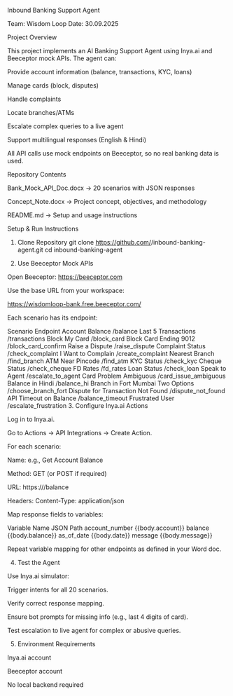 Inbound Banking Support Agent

Team: Wisdom Loop
Date: 30.09.2025

Project Overview

This project implements an AI Banking Support Agent using Inya.ai and Beeceptor mock APIs. The agent can:

Provide account information (balance, transactions, KYC, loans)

Manage cards (block, disputes)

Handle complaints

Locate branches/ATMs

Escalate complex queries to a live agent

Support multilingual responses (English & Hindi)

All API calls use mock endpoints on Beeceptor, so no real banking data is used.

Repository Contents

Bank_Mock_API_Doc.docx → 20 scenarios with JSON responses

Concept_Note.docx → Project concept, objectives, and methodology

README.md → Setup and usage instructions

Setup & Run Instructions
1. Clone Repository
git clone https://github.com/<username>/inbound-banking-agent.git
cd inbound-banking-agent

2. Use Beeceptor Mock APIs

Open Beeceptor: https://beeceptor.com

Use the base URL from your workspace:

https://wisdomloop-bank.free.beeceptor.com/


Each scenario has its endpoint:

Scenario	Endpoint
Account Balance	/balance
Last 5 Transactions	/transactions
Block My Card	/block_card
Block Card Ending 9012	/block_card_confirm
Raise a Dispute	/raise_dispute
Complaint Status	/check_complaint
I Want to Complain	/create_complaint
Nearest Branch	/find_branch
ATM Near Pincode	/find_atm
KYC Status	/check_kyc
Cheque Status	/check_cheque
FD Rates	/fd_rates
Loan Status	/check_loan
Speak to Agent	/escalate_to_agent
Card Problem Ambiguous	/card_issue_ambiguous
Balance in Hindi	/balance_hi
Branch in Fort Mumbai Two Options	/choose_branch_fort
Dispute for Transaction Not Found	/dispute_not_found
API Timeout on Balance	/balance_timeout
Frustrated User	/escalate_frustration
3. Configure Inya.ai Actions

Log in to Inya.ai.

Go to Actions → API Integrations → Create Action.

For each scenario:

Name: e.g., Get Account Balance

Method: GET (or POST if required)

URL: https://<beeceptor-base-url>/balance

Headers: Content-Type: application/json

Map response fields to variables:

Variable Name	JSON Path
account_number	{{body.account}}
balance	{{body.balance}}
as_of_date	{{body.date}}
message	{{body.message}}

Repeat variable mapping for other endpoints as defined in your Word doc.

4. Test the Agent

Use Inya.ai simulator:

Trigger intents for all 20 scenarios.

Verify correct response mapping.

Ensure bot prompts for missing info (e.g., last 4 digits of card).

Test escalation to live agent for complex or abusive queries.

5. Environment Requirements

Inya.ai account

Beeceptor account

No local backend required
